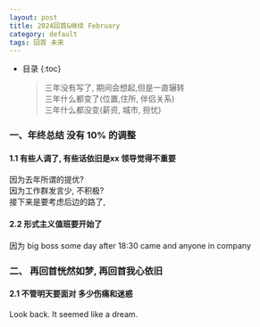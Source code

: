 ```yaml
---
layout: post  
title: 2024回首&继续 February
category: default  
tags: 回首 未来
---
```

* 目录
{:toc}  

    >  三年没有写了, 期间会想起,但是一直辗转  
   > 三年什么都变了(位置,住所, 伴侣关系)   
   > 三年什么都没变(薪资, 城市, 担忧)

### 一、年终总结 没有 10% 的调整

#### 1.1 有些人调了, 有些话依旧是xx 领导觉得不重要 
   因为去年所谓的提优?  
   因为工作群发言少, 不积极?  
   接下来是要考虑后边的路了, 
   
#### 2.2 形式主义值班要开始了
   因为 big boss some day after 18:30 came and anyone in company 

### 二、 再回首恍然如梦, 再回首我心依旧  
#### 2.1 不管明天要面对 多少伤痛和迷惑  

   Look back. It seemed like a dream.
   
